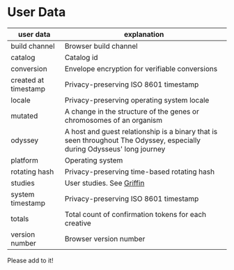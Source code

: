 # User Data

| user data  | explanation  |
|---|---|
| build channel  | Browser build channel  |
| catalog  |  Catalog id  |
| conversion  | Envelope encryption for verifiable conversions  |
| created at timestamp | Privacy-preserving ISO 8601 timestamp  |
| locale  | Privacy-preserving operating system locale  |
| mutated  | A change in the structure of the genes or chromosomes of an organism  |
| odyssey  | A host and guest relationship is a binary that is seen throughout The Odyssey, especially during Odysseus' long journey  |
| platform  | Operating system  |
| rotating hash  | Privacy-preserving time-based rotating hash  |
| studies  | User studies. See [Griffin](https://github.com/brave/brave-browser/wiki/Brave-Variations-(Griffin))  |
| system timestamp | Privacy-preserving ISO 8601 timestamp  |
| totals  | Total count of confirmation tokens for each creative  |
| version number  | Browser version number  |

Please add to it!

